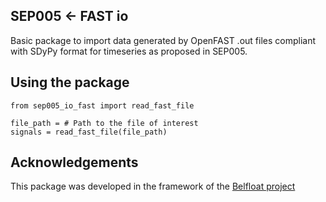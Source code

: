 SEP005 <- FAST io
-----------------------

Basic package to import data generated by OpenFAST .out files compliant with
SDyPy format for timeseries as proposed in SEP005.

Using the package
------------------

```
from sep005_io_fast import read_fast_file

file_path = # Path to the file of interest
signals = read_fast_file(file_path)
```

Acknowledgements
----------------
This package was developed in the framework of the
[Belfloat project](https://www.owi-lab.be/bel-float)